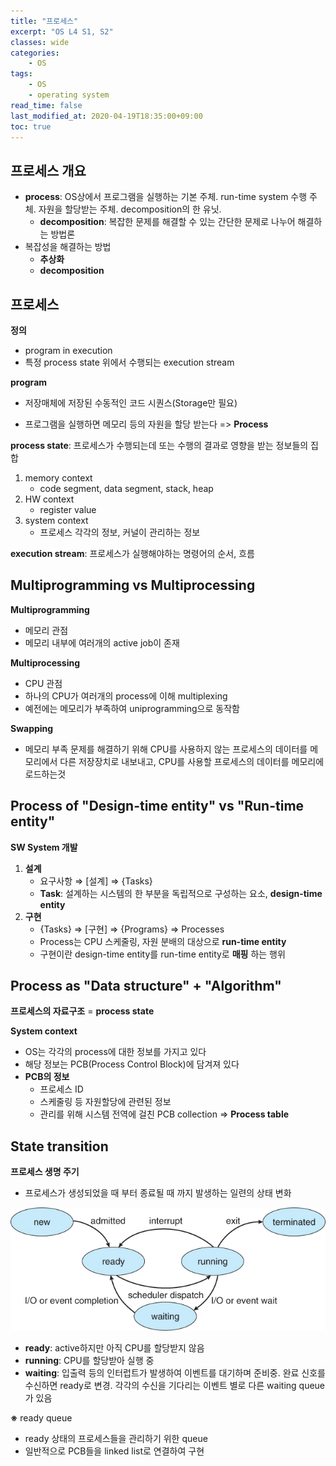 ```yaml
---
title: "프로세스"
excerpt: "OS L4 S1, S2"
classes: wide
categories:
    - OS
tags:
    - OS
    - operating system
read_time: false
last_modified_at: 2020-04-19T18:35:00+09:00
toc: true
---
```


## 프로세스 개요

- **process**: OS상에서 프로그램을 실행하는 기본 주체. run-time system 수행 주체. 자원을 할당받는 주체. decomposition의 한 유닛.
  - **decomposition**: 복잡한 문제를 해결할 수 있는 간단한 문제로 나누어 해결하는 방법론
- 복잡성을 해결하는 방법
  - **추상화**
  - **decomposition**



## 프로세스

**정의**

- program in execution
- 특정 process state 위에서 수행되는 execution stream



**program**

- 저장매체에 저장된 수동적인 코드 시퀀스(Storage만 필요)

- 프로그램을 실행하면 메모리 등의 자원을 할당 받는다 => **Process**



**process state**: 프로세스가 수행되는데 또는 수행의 결과로 영향을 받는 정보들의 집합

1. memory context
   - code segment, data segment, stack, heap
2. HW context
   - register value
3. system context
   - 프로세스 각각의 정보, 커널이 관리하는 정보

**execution stream**: 프로세스가 실행해야하는 명령어의 순서, 흐름



## Multiprogramming vs Multiprocessing

**Multiprogramming**

- 메모리 관점
- 메모리 내부에 여러개의 active job이 존재

**Multiprocessing**

- CPU 관점
- 하나의 CPU가 여러개의 process에 이해 multiplexing
- 예전에는 메모리가 부족하여 uniprogramming으로 동작함

**Swapping**

- 메모리 부족 문제를 해결하기 위해 CPU를 사용하지 않는 프로세스의 데이터를 메모리에서 다른 저장장치로 내보내고, CPU를 사용할 프로세스의 데이터를 메모리에 로드하는것



## Process of "Design-time entity" vs "Run-time entity"

**SW System 개발**

1. **설계**
   - 요구사항 ⇒ [설계] ⇒ {Tasks}
   - **Task**: 설계하는 시스템의 한 부분을 독립적으로 구성하는 요소, **design-time entity**
2. **구현**
   - {Tasks} ⇒ [구현] ⇒ {Programs} ⇒ Processes
   - Process는 CPU 스케줄링, 자원 분배의 대상으로 **run-time entity**
   - 구현이란 design-time entity를 run-time entity로 **매핑** 하는 행위



## Process as "Data structure" + "Algorithm"

**프로세스의 자료구조** = **process state**

**System context**

- OS는 각각의 process에 대한 정보를 가지고 있다
- 해당 정보는 PCB(Process Control Block)에 담겨져 있다
- **PCB의 정보**
  - 프로세스 ID
  - 스케줄링 등 자원할당에 관련된 정보
  - 관리를 위해 시스템 전역에 걸친 PCB collection ⇒ **Process table**



## **State transition**

**프로세스 생명 주기**

- 프로세스가 생성되었을 때 부터 종료될 때 까지 발생하는 일련의 상태 변화

![process life cycle](/assets/images/process-life-cycle.jpg)

- **ready**: active하지만 아직 CPU를 할당받지 않음
- **running**: CPU를 할당받아 실행 중
- **waiting**: 입출력 등의 인터럽트가 발생하여 이벤트를 대기하며 준비중. 완료 신호를 수신하면 ready로 변경. 각각의 수신을 기다리는 이벤트 별로 다른 waiting queue가 있음

**※** ready queue

- ready 상태의 프로세스들을 관리하기 위한 queue
- 일반적으로 PCB들을 linked list로 연결하여 구현

